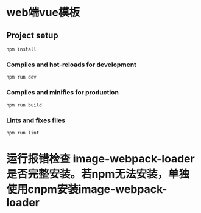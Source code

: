 # web端vue模板

## Project setup
```
npm install
```

### Compiles and hot-reloads for development
```
npm run dev
```

### Compiles and minifies for production
```
npm run build
```

### Lints and fixes files
```
npm run lint
```
# 运行报错检查 image-webpack-loader 是否完整安装。若npm无法安装，单独使用cnpm安装image-webpack-loader